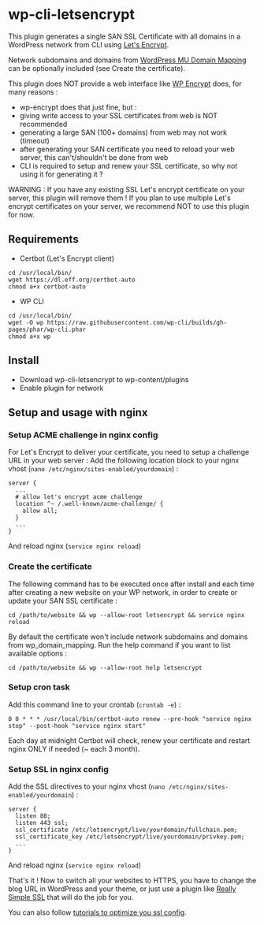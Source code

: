 # wp-cli-letsencrypt

This plugin generates a single SAN SSL Certificate with all domains in a WordPress network from CLI using [Let's Encrypt](https://letsencrypt.org/).

Network subdomains and domains from [WordPress MU Domain Mapping](https://wordpress.org/plugins/wordpress-mu-domain-mapping/) can be optionally included (see Create the certificate).

This plugin does NOT provide a web interface like [WP Encrypt](https://fr.wordpress.org/plugins/wp-encrypt/) does, for many reasons :
- wp-encrypt does that just fine, but :
- giving write access to your SSL certificates from web is NOT recommended
- generating a large SAN (100+ domains) from web may not work (timeout)
- after generating your SAN certificate you need to reload your web server, this can't/shouldn't be done from web
- CLI is required to setup and renew your SSL certificate, so why not using it for generating it ?

WARNING : If you have any existing SSL Let's encrypt certificate on your server, this plugin will remove them !
If you plan to use multiple Let's encrypt certificates on your server, we recommend NOT to use this plugin for now.

## Requirements
- Certbot (Let's Encrypt client)
```
cd /usr/local/bin/
wget https://dl.eff.org/certbot-auto
chmod a+x certbot-auto
```

- WP CLI
```
cd /usr/local/bin/
wget -O wp https://raw.githubusercontent.com/wp-cli/builds/gh-pages/phar/wp-cli.phar
chmod a+x wp
```
## Install
- Download wp-cli-letsencrypt to wp-content/plugins
- Enable plugin for network

## Setup and usage with nginx

### Setup ACME challenge in nginx config

For Let's Encrypt to deliver your certificate, you need to setup a challenge URL in your web server :
Add the following location block to your nginx vhost (```nano /etc/nginx/sites-enabled/yourdomain```) :

```
server {
  ...
  # allow let's encrypt acme challenge
  location ^~ /.well-known/acme-challenge/ {
    allow all;
  }
  ...
}
```

And reload nginx (```service nginx reload```)

### Create the certificate

The following command has to be executed once after install and each time after creating a new website on your WP network,
in order to create or update your SAN SSL certificate :
```
cd /path/to/website && wp --allow-root letsencrypt && service nginx reload
```

By default the certificate won't include network subdomains and domains from wp_domain_mapping.
Run the help command if you want to list available options :

```
cd /path/to/website && wp --allow-root help letsencrypt
```

### Setup cron task

Add this command line to your crontab (```crontab -e```) :

```
0 0 * * * /usr/local/bin/certbot-auto renew --pre-hook "service nginx stop" --post-hook "service nginx start"
```

Each day at midnight Certbot will check, renew your certificate and restart nginx ONLY if needed (~ each 3 month).

### Setup SSL in nginx config

Add the SSL directives to your nginx vhost (```nano /etc/nginx/sites-enabled/yourdomain```) :

```
server {
  listen 80;
  listen 443 ssl;
  ssl_certificate /etc/letsencrypt/live/yourdomain/fullchain.pem;
  ssl_certificate_key /etc/letsencrypt/live/yourdomain/privkey.pem;
  ...
}
```

And reload nginx (```service nginx reload```)

That's it ! Now to switch all your websites to HTTPS, you have to change the blog URL 
in WordPress and your theme, or just use a plugin like [Really Simple SSL](https://fr.wordpress.org/plugins/really-simple-ssl/) that will do the job for you.

You can also follow [tutorials to optimize you ssl config](https://bjornjohansen.no/optimizing-https-nginx).
